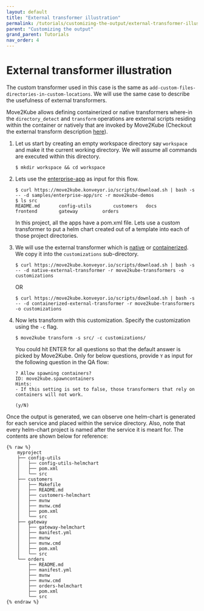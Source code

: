 ```yaml
---
layout: default
title: "External transformer illustration"
permalink: /tutorials/customizing-the-output/external-transformer-illustration
parent: "Customizing the output"
grand_parent: Tutorials
nav_order: 4
---
```


# External transformer illustration
The custom transformer used in this case is the same as `add-custom-files-directories-in-custom-locations`. We will use the same case to describe the usefulness of external transformers.

Move2Kube allows defining containerized or native transformers where-in the `directory_detect` and `transform` operations are external scripts residing within the container or natively that are invoked by Move2Kube (Checkout the external transform description [here](/transformers/external/executable)).


1. Let us start by creating an empty workspace directory say `workspace` and make it the current working directory. We will assume all commands are executed within this directory.
    ```console
    $ mkdir workspace && cd workspace
    ```

1. Lets use the [enterprise-app](https://github.com/konveyor/move2kube-demos/tree/main/samples/enterprise-app) as input for this flow.
    ```console
    $ curl https://move2kube.konveyor.io/scripts/download.sh | bash -s -- -d samples/enterprise-app/src -r move2kube-demos  
    $ ls src
    README.md		config-utils		customers	docs			frontend		gateway			orders
    ```
    In this project, all the apps have a pom.xml file. Lets use a custom transformer to put a helm chart created out of a template into each of those project directories.

1. We will use the external transformer which is [native](https://github.com/konveyor/move2kube-transformers/tree/main/native-external-transformer) or [containerized](https://github.com/konveyor/move2kube-transformers/tree/main/containerized-external-transformer). We copy it into the `customizations` sub-directory.
    ```console
    $ curl https://move2kube.konveyor.io/scripts/download.sh | bash -s -- -d native-external-transformer -r move2kube-transformers -o customizations
    ```
    OR
    ```console
    $ curl https://move2kube.konveyor.io/scripts/download.sh | bash -s -- -d containerized-external-transformer -r move2kube-transformers -o customizations
    ```
1. Now lets transform with this customization. Specify the customization using the `-c` flag. 
    ```console
    $ move2kube transform -s src/ -c customizations/
    ``` 
    You could hit ENTER for all questions so that the default answer is picked by Move2Kube. Only for below questions, provide `Y` as input for the following question in the QA flow:
    ```
    ? Allow spawning containers?
    ID: move2kube.spawncontainers
    Hints:
    - If this setting is set to false, those transformers that rely on containers will not work.

    (y/N) 
    ```
Once the output is generated, we can observe one helm-chart is generated for each service and placed within the service directory. Also, note that every helm-chart project is named after the service it is meant for. The contents are shown below for reference:
```
{% raw %}
    myproject
    ├── config-utils
    │   ├── config-utils-helmchart
    │   ├── pom.xml
    │   └── src
    ├── customers
    │   ├── Makefile
    │   ├── README.md
    │   ├── customers-helmchart
    │   ├── mvnw
    │   ├── mvnw.cmd
    │   ├── pom.xml
    │   └── src
    ├── gateway
    │   ├── gateway-helmchart
    │   ├── manifest.yml
    │   ├── mvnw
    │   ├── mvnw.cmd
    │   ├── pom.xml
    │   └── src
    └── orders
        ├── README.md
        ├── manifest.yml
        ├── mvnw
        ├── mvnw.cmd
        ├── orders-helmchart
        ├── pom.xml
        └── src
{% endraw %}
```